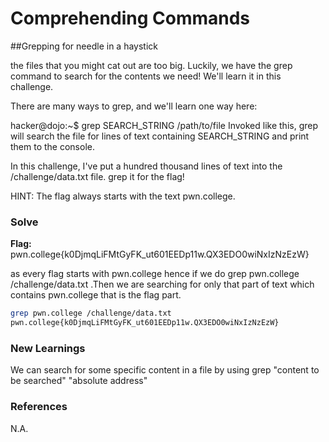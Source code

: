 # Comprehending Commands

##Grepping for needle in a haystick

 the files that you might cat out are too big. Luckily, we have the grep command to search for the contents we need! We'll learn it in this challenge.

There are many ways to grep, and we'll learn one way here:

hacker@dojo:~$ grep SEARCH_STRING /path/to/file
Invoked like this, grep will search the file for lines of text containing SEARCH_STRING and print them to the console.

In this challenge, I've put a hundred thousand lines of text into the /challenge/data.txt file. grep it for the flag!

HINT: The flag always starts with the text pwn.college.

### Solve
**Flag:** pwn.college{k0DjmqLiFMtGyFK_ut601EEDp11w.QX3EDO0wiNxIzNzEzW}

as every flag starts with pwn.college hence if we do grep pwn.college /challenge/data.txt
.Then we are searching for only that part of text which contains pwn.college that is the flag part.

```bash
grep pwn.college /challenge/data.txt
pwn.college{k0DjmqLiFMtGyFK_ut601EEDp11w.QX3EDO0wiNxIzNzEzW}
```

### New Learnings
We can search for some specific content in a file by using grep "content to be searched" "absolute address"

### References 
N.A.
